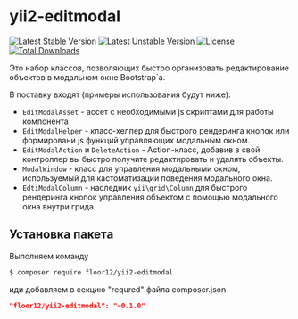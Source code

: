 # yii2-editmodal

[![Latest Stable Version](https://poser.pugx.org/floor12/yii2-editmodal/v/stable)](https://packagist.org/packages/floor12/yii2-editmodal)
[![Latest Unstable Version](https://poser.pugx.org/floor12/yii2-editmodal/v/unstable)](https://packagist.org/packages/floor12/yii2-editmodal)
[![License](https://poser.pugx.org/floor12/yii2-editmodal/license)](https://packagist.org/packages/floor12/yii2-editmodal)
[![Total Downloads](https://poser.pugx.org/floor12/yii2-editmodal/downloads)](https://packagist.org/packages/floor12/yii2-editmodal)

Это набор классов, позволяющих быстро организовать редактирование объектов в модальном окне Bootstrap`а.

В поставку входят (примеры использования будут ниже):
 - `EditModalAsset` - ассет с необходимыми js скриптами для работы компонента
 - `EditModalHelper` - класс-хелпер для быстрого рендеринга кнопок или формировани js функций управляющих модальным окном.
 - `EditModalAction` и `DeleteAction` - Action-класс, добавив в свой контроллер вы быстро получите редактировать и удалять объекты.
 - `ModalWindow` - класс для управления модальными окном, используемый для кастоматизации поведения модального окна.
 - `EdtiModalColumn` - наследник `yii\grid\Column` для быстрого рендеринга кнопок управления объектом с помощью модального окна внутри грида.

Установка пакета
------------
Выполняем команду
```bash
$ composer require floor12/yii2-editmodal
```

иди добавляем в секцию "requred" файла composer.json
```json
"floor12/yii2-editmodal": "~0.1.0"
```

